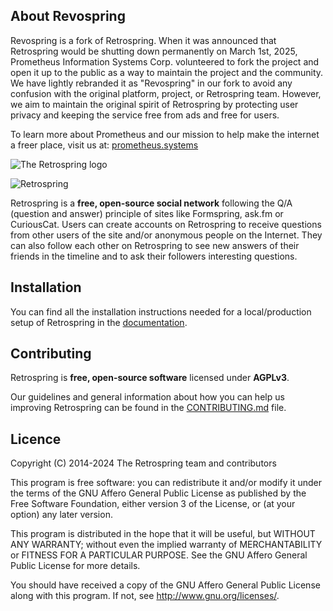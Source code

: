 ## About Revospring

Revospring is a fork of Retrospring. When it was announced that Retrospring would be shutting down permanently on March 1st, 2025, Prometheus Information Systems Corp. volunteered to fork the project and open it up to the public as a way to maintain the project and the community. We have lightly rebranded it as "Revospring" in our fork to avoid any confusion with the original platform, project, or Retrospring team. However, we aim to maintain the original spirit of Retrospring by protecting user privacy and keeping the service free from ads and free for users.

To learn more about Prometheus and our mission to help make the internet a freer place, visit us at: [prometheus.systems](https://prometheus.systems/)

<picture>
  <source media="(prefers-color-scheme: dark)" srcset="./.github/assets/logo-white.png">
  <source media="(prefers-color-scheme: light)" srcset="./.github/assets/logo.png">
  <img alt="The Retrospring logo" src="./composition/png/logo.png">
</picture>

![Retrospring](https://github.com/Retrospring/retrospring/workflows/Retrospring/badge.svg)

Retrospring is a **free, open-source social network** following the Q/A (question and answer) principle of sites like
Formspring, ask.fm or CuriousCat. Users can create accounts on Retrospring to receive questions from other users of the site
and/or anonymous people on the Internet. They can also follow each other on Retrospring to see new answers of their friends in
the timeline and to ask their followers interesting questions.

## Installation

You can find all the installation instructions needed for a local/production
setup of Retrospring in the [documentation](/docs/setup/source.md).

## Contributing

Retrospring is **free, open-source software** licensed under **AGPLv3**.

Our guidelines and general information about how you can help us
improving Retrospring can be found in the [CONTRIBUTING.md](/.github/CONTRIBUTING.md) file.

## Licence

Copyright (C) 2014-2024 The Retrospring team and contributors

This program is free software: you can redistribute it and/or modify
it under the terms of the GNU Affero General Public License as published by
the Free Software Foundation, either version 3 of the License, or
(at your option) any later version.

This program is distributed in the hope that it will be useful,
but WITHOUT ANY WARRANTY; without even the implied warranty of
MERCHANTABILITY or FITNESS FOR A PARTICULAR PURPOSE. See the
GNU Affero General Public License for more details.

You should have received a copy of the GNU Affero General Public License
along with this program. If not, see http://www.gnu.org/licenses/.
